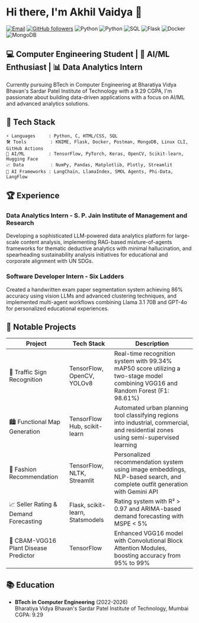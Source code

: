 # Hi there, I'm Akhil Vaidya 👋

[![Email](https://img.shields.io/badge/Email-D14836?style=for-the-badge&logo=gmail&logoColor=white)](mailto:akhilvaidya2004@gmail.com)
[![GitHub followers](https://img.shields.io/github/followers/AkhilVaidya91?label=Follow&style=social)](https://github.com/AkhilVaidya91)
![Python](https://img.shields.io/badge/Python-3776AB?style=for-the-badge&logo=python&logoColor=white)
![Python](https://img.shields.io/badge/Python-3776AB?style=for-the-badge&logo=python&logoColor=white)
![SQL](https://img.shields.io/badge/SQL-4479A1?style=for-the-badge&logo=mysql&logoColor=white)
![Flask](https://img.shields.io/badge/Flask-000000?style=for-the-badge&logo=flask&logoColor=white)
![Docker](https://img.shields.io/badge/Docker-2496ED?style=for-the-badge&logo=docker&logoColor=white)
![MongoDB](https://img.shields.io/badge/MongoDB-47A248?style=for-the-badge&logo=mongodb&logoColor=white)

## 💻 Computer Engineering Student | 🤖 AI/ML Enthusiast | 📊 Data Analytics Intern

Currently pursuing BTech in Computer Engineering at Bharatiya Vidya Bhavan's Sardar Patel Institute of Technology with a 9.29 CGPA, I'm passionate about building data-driven applications with a focus on AI/ML and advanced analytics solutions.

## 🔧 Tech Stack

```
⚡ Languages     : Python, C, HTML/CSS, SQL
🛠️ Tools         : KNIME, Flask, Docker, Postman, MongoDB, Linux CLI, GitHub Actions
🧠 AI/ML         : TensorFlow, PyTorch, Keras, OpenCV, Scikit-learn, Hugging Face
📈 Data          : NumPy, Pandas, Matplotlib, Plotly, Streamlit
🤖 AI Frameworks : LangChain, LlamaIndex, SMOL Agents, Phi-Data, LangFlow
```

## 🏆 Experience

### Data Analytics Intern - S. P. Jain Institute of Management and Research
Developing a sophisticated LLM-powered data analytics platform for large-scale content analysis, implementing RAG-based mixture-of-agents frameworks for thematic deductive analytics with minimal hallucination, and spearheading sustainability analysis initiatives for educational and corporate alignment with UN SDGs.

### Software Developer Intern - Six Ladders
Created a handwritten exam paper segmentation system achieving 86% accuracy using vision LLMs and advanced clustering techniques, and implemented multi-agent workflows combining Llama 3.1 70B and GPT-4o for personalized educational experiences.

## 🔬 Notable Projects

| Project | Tech Stack | Description |
|---------|------------|-------------|
| 🚦 Traffic Sign Recognition | TensorFlow, OpenCV, YOLOv8 | Real-time recognition system with 99.34% mAP50 score utilizing a two-stage model combining VGG16 and Random Forest (F1: 98.61%) |
| 🏙️ Functional Map Generation | TensorFlow Hub, scikit-learn | Automated urban planning tool classifying regions into industrial, commercial, and residential zones using semi-supervised learning |
| 👕 Fashion Recommendation | TensorFlow, NLTK, Streamlit | Personalized recommendation system using image embeddings, NLP-based search, and complete outfit generation with Gemini API |
| 📈 Seller Rating & Demand Forecasting | Flask, scikit-learn, Statsmodels | Rating system with R² > 0.97 and ARIMA-based demand forecasting with MSPE < 5% |
| 🌱 CBAM-VGG16 Plant Disease Predictor | TensorFlow | Enhanced VGG16 model with Convolutional Block Attention Modules, boosting accuracy from 95% to 99% |

## 📚 Education

- **BTech in Computer Engineering** (2022-2026)  
  Bharatiya Vidya Bhavan's Sardar Patel Institute of Technology, Mumbai  
  CGPA: 9.29
